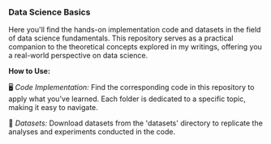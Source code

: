 ### Data Science Basics

Here you'll find the hands-on implementation code and datasets in the field of data science fundamentals. This repository serves as a practical companion to the theoretical concepts explored in my writings, offering you a real-world perspective on data science.

**How to Use:**

🖥️ *Code Implementation:* Find the corresponding code in this repository to apply what you've learned. Each folder is dedicated to a specific topic, making it easy to navigate.

📂 *Datasets:* Download datasets from the 'datasets' directory to replicate the analyses and experiments conducted in the code.


 
  


